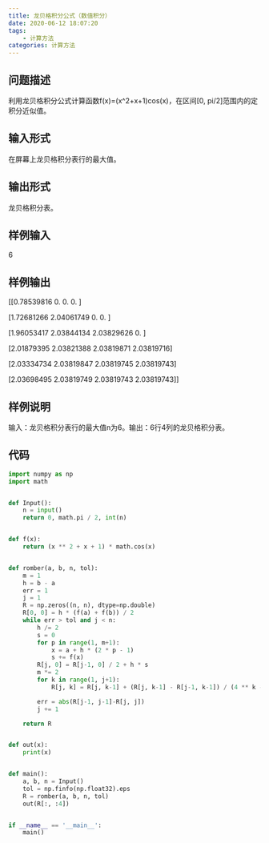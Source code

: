 ```yaml
---
title: 龙贝格积分公式（数值积分）
date: 2020-06-12 18:07:20
tags:
	- 计算方法
categories: 计算方法
---
```


## 问题描述

利用龙贝格积分公式计算函数f(x)=(x^2+x+1)cos(x)，在区间[0, pi/2]范围内的定积分近似值。

<!-- more -->

## 输入形式

在屏幕上龙贝格积分表行的最大值。

## 输出形式

龙贝格积分表。

## 样例输入

6

## 样例输出

[[0.78539816 0.     0.     0.    ]

 [1.72681266 2.04061749 0.     0.    ]

 [1.96053417 2.03844134 2.03829626 0.    ]

 [2.01879395 2.03821388 2.03819871 2.03819716]

 [2.03334734 2.03819847 2.03819745 2.03819743]

 [2.03698495 2.03819749 2.03819743 2.03819743]]

## 样例说明

输入：龙贝格积分表行的最大值n为6。输出：6行4列的龙贝格积分表。

## 代码

``` python
import numpy as np
import math


def Input():
    n = input()
    return 0, math.pi / 2, int(n)


def f(x):
    return (x ** 2 + x + 1) * math.cos(x)


def romber(a, b, n, tol):
    m = 1
    h = b - a
    err = 1
    j = 1
    R = np.zeros((n, n), dtype=np.double)
    R[0, 0] = h * (f(a) + f(b)) / 2
    while err > tol and j < n:
        h /= 2
        s = 0
        for p in range(1, m+1):
            x = a + h * (2 * p - 1)
            s += f(x)
        R[j, 0] = R[j-1, 0] / 2 + h * s
        m *= 2
        for k in range(1, j+1):
            R[j, k] = R[j, k-1] + (R[j, k-1] - R[j-1, k-1]) / (4 ** k - 1)

        err = abs(R[j-1, j-1]-R[j, j])
        j += 1

    return R


def out(x):
    print(x)


def main():
    a, b, n = Input()
    tol = np.finfo(np.float32).eps
    R = romber(a, b, n, tol)
    out(R[:, :4])


if __name__ == '__main__':
    main()
```

